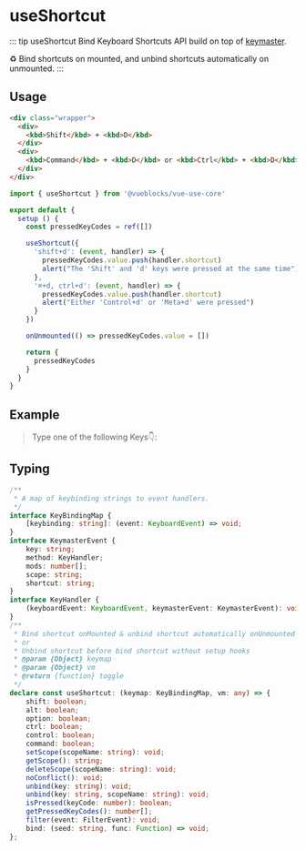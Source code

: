 # useShortcut

::: tip useShortcut
Bind Keyboard Shortcuts API build on top of [keymaster](https://github.com/madrobby/keymaster).

♻️ Bind shortcuts on mounted, and unbind shortcuts automatically on unmounted.
:::

## Usage

```html
<div class="wrapper">
  <div>
    <kbd>Shift</kbd> + <kbd>D</kbd>
  </div>
  <div>
    <kbd>Command</kbd> + <kbd>D</kbd> or <kbd>Ctrl</kbd> + <kbd>D</kbd>
  </div>
</div>
```

```js
import { useShortcut } from '@vueblocks/vue-use-core'

export default {
  setup () {
    const pressedKeyCodes = ref([])

    useShortcut({
      'shift+d': (event, handler) => {
        pressedKeyCodes.value.push(handler.shortcut)
        alert("The 'Shift' and 'd' keys were pressed at the same time")
      },
      '⌘+d, ctrl+d': (event, handler) => {
        pressedKeyCodes.value.push(handler.shortcut)
        alert("Either 'Control+d' or 'Meta+d' were pressed")
      }
    })

    onUnmounted(() => pressedKeyCodes.value = [])

    return {
      pressedKeyCodes
    }
  }
}
```

## Example

> Type one of the following Keys👇:

<ClientOnly>
  <UseShortcut />
</ClientOnly>

## Typing

```ts
/**
 * A map of keybinding strings to event handlers.
 */
interface KeyBindingMap {
    [keybinding: string]: (event: KeyboardEvent) => void;
}
interface KeymasterEvent {
    key: string;
    method: KeyHandler;
    mods: number[];
    scope: string;
    shortcut: string;
}
interface KeyHandler {
    (keyboardEvent: KeyboardEvent, keymasterEvent: KeymasterEvent): void;
}
/**
 * Bind shortcut onMounted & unbind shortcut automatically onUnmounted in setup hooks
 * or
 * Unbind shortcut before bind shortcut without setup hooks
 * @param {Object} keymap
 * @param {Object} vm
 * @return {function} toggle
 */
declare const useShortcut: (keymap: KeyBindingMap, vm: any) => {
    shift: boolean;
    alt: boolean;
    option: boolean;
    ctrl: boolean;
    control: boolean;
    command: boolean;
    setScope(scopeName: string): void;
    getScope(): string;
    deleteScope(scopeName: string): void;
    noConflict(): void;
    unbind(key: string): void;
    unbind(key: string, scopeName: string): void;
    isPressed(keyCode: number): boolean;
    getPressedKeyCodes(): number[];
    filter(event: FilterEvent): void;
    bind: (seed: string, func: Function) => void;
};
```
